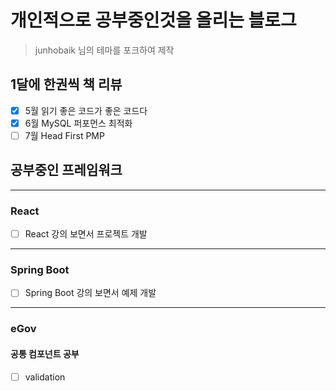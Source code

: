 # 개인적으로 공부중인것을 올리는 블로그

> junhobaik 님의 테마를 포크하여 제작

## 1달에 한권씩 책 리뷰

- [x] 5월 읽기 좋은 코드가 좋은 코드다
- [x] 6월 MySQL 퍼포먼스 최적화
- [ ] 7월 Head First PMP

## 공부중인 프레임워크

---

### React

- [ ] React 강의 보면서 프로젝트 개발

---

### Spring Boot

- [ ] Spring Boot 강의 보면서 예제 개발

---

### eGov

#### 공통 컴포넌트 공부

- [ ] validation
